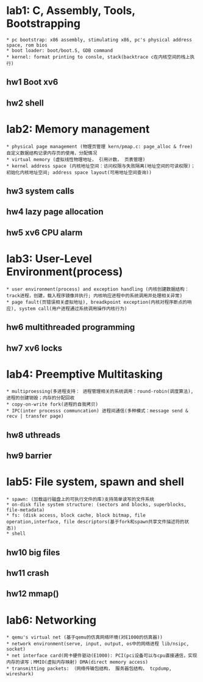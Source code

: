 # lab1: C, Assembly, Tools, Bootstrapping
```
* pc bootstrap: x86 assembly, stimulating x86, pc's physical address space, rom bios
* boot loader: boot/boot.S, GDB command
* kernel: format printing to consle, stack(backtrace c在内核空间的栈上执行)
```
## hw1 Boot xv6
## hw2 shell

# lab2: Memory management
```
* physical page management (物理页管理 kern/pmap.c: page_alloc & free) 自定义数据结构记录内存页的使用，分配情况
* virtual memory (虚拟线性物理地址， 引用计数， 页表管理)
* kernel address space (内核地址空间：访问权限与失败隔离(地址空间的可读权限)；初始化内核地址空间; address space layout(可用地址空间查询))
```
## hw3 system calls
## hw4 lazy page allocation
## hw5 xv6 CPU alarm

# lab3: User-Level Environment(process)
```
* user environment(process) and exception handling (内核创建数据结构：track进程，创建，载入程序镜像并执行; 内核响应进程中的系统调用并处理相关异常) 
* page fault(页错误相关虚拟地址), breadkpoint exception(内核对程序断点的响应), system call(用户进程通过系统调用操作内核行为)
```
## hw6 multithreaded programming
## hw7 xv6 locks

# lab4: Preemptive Multitasking
```
* multiproessing(多进程支持： 进程管理相关的系统调用：round-robin(调度算法), 进程的创建销毁；内存的分配回收 
* copy-on-write fork(进程的自我拷贝)
* IPC(inter processs communcation) 进程间通信(多种模式：message send & recv | transfer page)
```
## hw8 uthreads
## hw9 barrier

# lab5: File system, spawn and shell
```
* spawn: (加载运行磁盘上的可执行文件的库)支持简单读写的文件系统
* on-disk file system structure: (sectors and blocks, superblocks, file-metadata)
* fs: (disk access, block cache, block bitmap, file operation,interface, file descriptors(基于fork和spawn共享文件描述符的状态))
* shell 
```
## hw10 big files
## hw11 crash
## hw12 mmap()

# lab6: Networking
```
* qemu's virtual net (基于qemu的仿真网络环境(对E1000的仿真器))
* network environment(serve, input, output, os中的网络进程 lib/nsipc, socket)
* net interface card(网卡硬件驱动(E1000): PCI(pci设备可以与cpu直接通信，实现内存的读写；MMIO(虚拟内存映射) DMA(direct memory access)
* transmitting packets: （网络传输包结构， 服务器包结构， tcpdump, wireshark)
```

